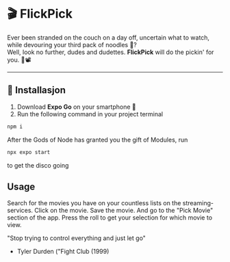 # 🎬 FlickPick

Ever been stranded on the couch on a day off, uncertain what to watch, while devouring your third pack of noodles 🍜?  
Well, look no further, dudes and dudettes. **FlickPick** will do the pickin' for you. 🎲📽️

---

## 📲 Installasjon

1. Download **Expo Go** on your smartphone 📱  
2. Run the following command in your project terminal

```bash
npm i
```

After the Gods of Node has granted you the gift of Modules, run
```bash
npx expo start
```
to get the disco going


## Usage
Search for the movies you have on your countless lists on the streaming-services. Click on the movie. Save the movie. And go to the "Pick Movie" section of the app. Press the roll to get your selection for which movie to view.

"Stop trying to control everything and just let go"
 - Tyler Durden ("Fight Club (1999)
